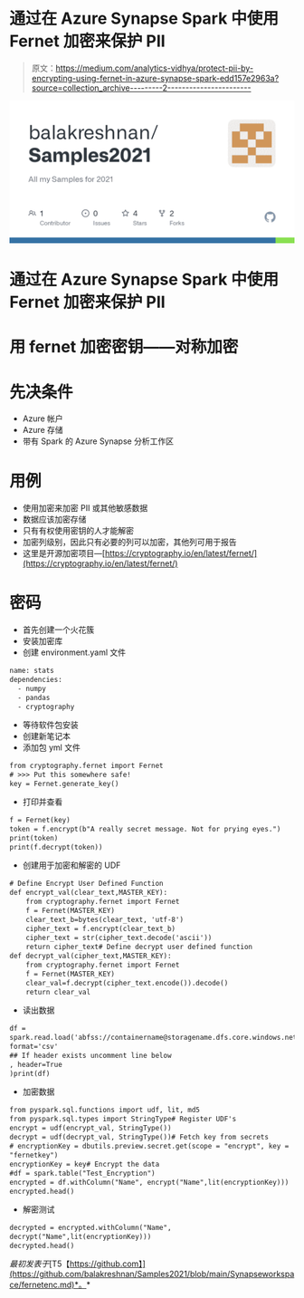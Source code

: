 # 通过在 Azure Synapse Spark 中使用 Fernet 加密来保护 PII

> 原文：<https://medium.com/analytics-vidhya/protect-pii-by-encrypting-using-fernet-in-azure-synapse-spark-edd157e2963a?source=collection_archive---------2----------------------->

![](img/182b88a31237a1640c81c54712e01e0a.png)

# 通过在 Azure Synapse Spark 中使用 Fernet 加密来保护 PII

# 用 fernet 加密密钥——对称加密

# 先决条件

*   Azure 帐户
*   Azure 存储
*   带有 Spark 的 Azure Synapse 分析工作区

# 用例

*   使用加密来加密 PII 或其他敏感数据
*   数据应该加密存储
*   只有有权使用密钥的人才能解密
*   加密列级别，因此只有必要的列可以加密，其他列可用于报告
*   这里是开源加密项目—[https://cryptography.io/en/latest/fernet/](https://cryptography.io/en/latest/fernet/)

# 密码

*   首先创建一个火花簇
*   安装加密库
*   创建 environment.yaml 文件

```
name: stats
dependencies:
  - numpy
  - pandas
  - cryptography
```

*   等待软件包安装
*   创建新笔记本
*   添加包 yml 文件

```
from cryptography.fernet import Fernet
# >>> Put this somewhere safe!
key = Fernet.generate_key()
```

*   打印并查看

```
f = Fernet(key)
token = f.encrypt(b"A really secret message. Not for prying eyes.")
print(token)
print(f.decrypt(token))
```

*   创建用于加密和解密的 UDF

```
# Define Encrypt User Defined Function 
def encrypt_val(clear_text,MASTER_KEY):
    from cryptography.fernet import Fernet
    f = Fernet(MASTER_KEY)
    clear_text_b=bytes(clear_text, 'utf-8')
    cipher_text = f.encrypt(clear_text_b)
    cipher_text = str(cipher_text.decode('ascii'))
    return cipher_text# Define decrypt user defined function 
def decrypt_val(cipher_text,MASTER_KEY):
    from cryptography.fernet import Fernet
    f = Fernet(MASTER_KEY)
    clear_val=f.decrypt(cipher_text.encode()).decode()
    return clear_val
```

*   读出数据

```
df = spark.read.load('abfss://containername@storagename.dfs.core.windows.net/titanic/Titanic.csv', format='csv'
## If header exists uncomment line below
, header=True
)print(df)
```

*   加密数据

```
from pyspark.sql.functions import udf, lit, md5
from pyspark.sql.types import StringType# Register UDF's
encrypt = udf(encrypt_val, StringType())
decrypt = udf(decrypt_val, StringType())# Fetch key from secrets
# encryptionKey = dbutils.preview.secret.get(scope = "encrypt", key = "fernetkey")
encryptionKey = key# Encrypt the data 
#df = spark.table("Test_Encryption")
encrypted = df.withColumn("Name", encrypt("Name",lit(encryptionKey)))
encrypted.head()
```

*   解密测试

```
decrypted = encrypted.withColumn("Name", decrypt("Name",lit(encryptionKey)))
decrypted.head()
```

*最初发表于*[T5【https://github.com】](https://github.com/balakreshnan/Samples2021/blob/main/Synapseworkspace/fernetenc.md)*。*